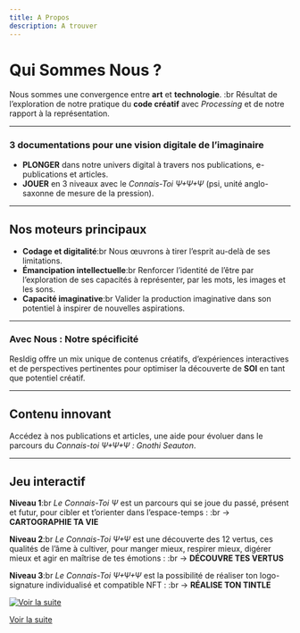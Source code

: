 ```yaml
---
title: A Propos
description: A trouver
---
```


# Qui Sommes Nous ?

Nous sommes une convergence entre **art** et **technologie**. :br Résultat de l’exploration de notre pratique du **code créatif** avec *Processing* et de notre rapport à la représentation.

---

### 3 documentations pour une vision digitale de l’imaginaire

- **PLONGER** dans notre univers digital à travers nos publications, e-publications et articles.
- **JOUER** en 3 niveaux avec le *Connais-Toi Ψ+Ψ+Ψ* (psi, unité anglo-saxonne de mesure de la pression).

---

## Nos moteurs principaux

- **Codage et digitalité**:br Nous œuvrons à tirer l’esprit au-delà de ses limitations.
- **Émancipation intellectuelle**:br Renforcer l’identité de l’être par l’exploration de ses capacités à représenter, par les mots, les images et les sons.
- **Capacité imaginative**:br Valider la production imaginative dans son potentiel à inspirer de nouvelles aspirations.

---

### Avec Nous : Notre spécificité

ResIdig offre un mix unique de contenus créatifs, d’expériences interactives et de perspectives pertinentes pour optimiser la découverte de **SOI** en tant que potentiel créatif.

---

## Contenu innovant

Accédez à nos publications et articles, une aide pour évoluer dans le parcours du *Connais-toi Ψ+Ψ+Ψ : Gnothi Seauton*.

---

## Jeu interactif

**Niveau 1**:br *Le Connais-Toi Ψ* est un parcours qui se joue du passé, présent et futur, pour cibler et t’orienter dans l’espace-temps : :br → **CARTOGRAPHIE TA VIE**

**Niveau 2**:br *Le Connais-Toi Ψ+Ψ* est une découverte des 12 vertus, ces qualités de l’âme à cultiver, pour manger mieux, respirer mieux, digérer mieux et agir en maîtrise de tes émotions : :br → **DÉCOUVRE TES VERTUS**

**Niveau 3**:br *Le Connais-Toi Ψ+Ψ+Ψ* est la possibilité de réaliser ton logo-signature individualisé et compatible NFT : :br → **RÉALISE TON TINTLE**

[![Voir la suite](/img/chessboard.png)](/pages/plonger)

[Voir la suite](/pages/plonger)
